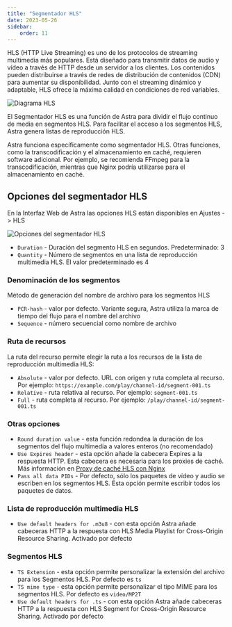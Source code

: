 ```yaml
---
title: "Segmentador HLS"
date: 2023-05-26
sidebar:
    order: 11
---
```


HLS (HTTP Live Streaming) es uno de los protocolos de streaming multimedia más populares. Está diseñado para transmitir datos de audio y vídeo a través de HTTP desde un servidor a los clientes. Los contenidos pueden distribuirse a través de redes de distribución de contenidos (CDN) para aumentar su disponibilidad. Junto con el streaming dinámico y adaptable, HLS ofrece la máxima calidad en condiciones de red variables.

![Diagrama HLS](https://cdn.cesbo.com/help/astra/delivery/http-hls/hls-segmenter/diagram.svg)

El Segmentador HLS es una función de Astra para dividir el flujo continuo de media en segmentos HLS. Para facilitar el acceso a los segmentos HLS, Astra genera listas de reproducción HLS.

Astra funciona específicamente como segmentador HLS. Otras funciones, como la transcodificación y el almacenamiento en caché, requieren software adicional. Por ejemplo, se recomienda FFmpeg para la transcodificación, mientras que Nginx podría utilizarse para el almacenamiento en caché.

## Opciones del segmentador HLS[](/es/astra/delivery/hls-segmenter#hls-segmenter-options)

En la Interfaz Web de Astra las opciones HLS están disponibles en Ajustes -> HLS

![Opciones del segmentador HLS](https://cdn.cesbo.com/help/astra/delivery/http-hls/hls-segmenter/options.png)

- `Duration` - Duración del segmento HLS en segundos. Predeterminado: 3
- `Quantity` - Número de segmentos en una lista de reproducción multimedia HLS. El valor predeterminado es 4

### Denominación de los segmentos

Método de generación del nombre de archivo para los segmentos HLS

- `PCR-hash` - valor por defecto. Variante segura, Astra utiliza la marca de tiempo del flujo para el nombre del archivo
- `Sequence` - número secuencial como nombre de archivo

### Ruta de recursos

La ruta del recurso permite elegir la ruta a los recursos de la lista de reproducción multimedia HLS:

- `Absolute` - valor por defecto. URL con origen y ruta completa al recurso. Por ejemplo: `https://example.com/play/channel-id/segment-001.ts`
- `Relative` - ruta relativa al recurso. Por ejemplo: `segment-001.ts`
- `Full` - ruta completa al recurso. Por ejemplo: `/play/channel-id/segment-001.ts`

### Otras opciones

- `Round duration value` - esta función redondea la duración de los segmentos del flujo multimedia a valores enteros (no recomendado)
- `Use Expires header` - esta opción añade la cabecera Expires a la respuesta HTTP. Esta cabecera es necesaria para los proxies de caché. Más información en [Proxy de caché HLS con Nginx](/es/misc/tools-and-utilities/hls-caching-proxy-with-nginx)
- `Pass all data PIDs` - Por defecto, sólo los paquetes de vídeo y audio se escriben en los segmentos HLS. Esta opción permite escribir todos los paquetes de datos.

### Lista de reproducción multimedia HLS

- `Use default headers for .m3u8` - con esta opción Astra añade cabeceras HTTP a la respuesta con HLS Media Playlist for Cross-Origin Resource Sharing. Activado por defecto

### Segmentos HLS

- `TS Extension` - esta opción permite personalizar la extensión del archivo para los Segmentos HLS. Por defecto es `ts`
- `TS mime type` - esta opción permite personalizar el tipo MIME para los segmentos HLS. Por defecto es `video/MP2T`
- `Use default headers for .ts` - con esta opción Astra añade cabeceras HTTP a la respuesta con HLS Segment for Cross-Origin Resource Sharing. Activado por defecto

